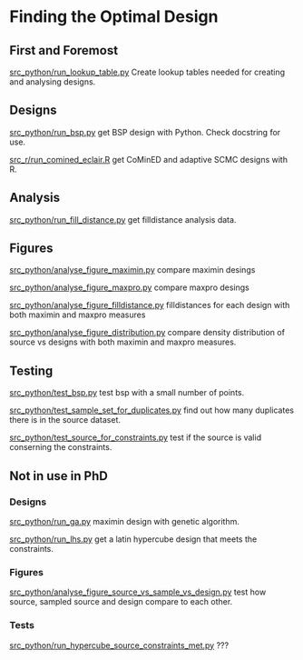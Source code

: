 # Finding the Optimal Design

## First and Foremost
[src_python/run_lookup_table.py](src_python/run_lookup_table.py)
Create lookup tables needed for creating and analysing designs.

## Designs

[src_python/run_bsp.py](src_python/run_bsp.py)
get BSP design with Python.
Check docstring for use.

[src_r/run_comined_eclair.R](src_r/run_comined_eclair.R)
get CoMinED and adaptive SCMC designs with R.

## Analysis

[src_python/run_fill_distance.py](src_python/run_fill_distance.py)
get filldistance analysis data.

## Figures

[src_python/analyse_figure_maximin.py](src_python/analyse_figure_maximin.py)
compare maximin desings

[src_python/analyse_figure_maxpro.py](src_python/analyse_figure_maxpro.py)
compare maxpro desings

[src_python/analyse_figure_filldistance.py](src_python/analyse_figure_filldistance.py)
filldistances for each design with both maximin and maxpro measures

[src_python/analyse_figure_distribution.py](src_python/analyse_figure_distribution.py)
compare density distribution of source vs designs with both maximin and maxpro measures.

## Testing

[src_python/test_bsp.py](src_python/test_bsp.py)
test bsp with a small number of points.

[src_python/test_sample_set_for_duplicates.py](src_python/test_sample_set_for_duplicates.py)
find out how many duplicates there is in the source dataset.

[src_python/test_source_for_constraints.py](src_python/test_source_for_constraints.py)
test if the source is valid conserning the constraints.

## Not in use in PhD


### Designs

[src_python/run_ga.py](src_python/run_ga.py)
maximin design with genetic algorithm.

[src_python/run_lhs.py](src_python/run_lhs.py)
get a latin hypercube design that meets the constraints.

### Figures

[src_python/analyse_figure_source_vs_sample_vs_design.py](src_python/analyse_figure_source_vs_sample_vs_design.py)
test how source, sampled source and design compare to each other.

### Tests

[src_python/run_hypercube_source_constraints_met.py](src_python/run_hypercube_source_constraints_met.py)
???